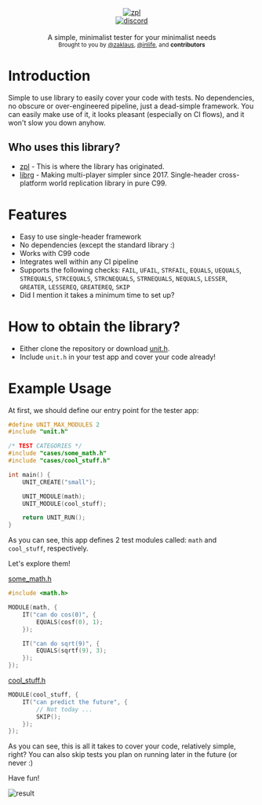 <div align="center">
    <a href="https://github.com/zpl-c/zpl"><img src="https://user-images.githubusercontent.com/2182108/111983468-d5593e80-8b12-11eb-9c59-8c78ecc0504e.png" alt="zpl" /></a>
</div>

<div align="center">
    <a href="https://discord.gg/2fZVEym"><img src="https://img.shields.io/discord/354670964400848898?color=7289DA&style=for-the-badge" alt="discord" /></a>
</div>

<br />
<div align="center">
  A simple, minimalist tester for your minimalist needs
</div>

<div align="center">
  <sub>
    Brought to you by <a href="https://github.com/zaklaus">@zaklaus</a>,
     <a href="https://github.com/inlife">@inlife</a>,
    and <strong>contributors</strong>
  </sub>
</div>

# Introduction
Simple to use library to easily cover your code with tests. No dependencies, no obscure or over-engineered pipeline, just a dead-simple framework.
You can easily make use of it, it looks pleasant (especially on CI flows), and it won't slow you down anyhow.
## Who uses this library?

* [zpl](https://github.com/zpl-c/zpl) - This is where the library has originated.
* [librg](https://github.com/zpl-c/librg) - Making multi-player simpler since 2017. Single-header cross-platform world replication library in pure C99.

# Features

* Easy to use single-header framework
* No dependencies (except the standard library :)
* Works with C99 code
* Integrates well within any CI pipeline
* Supports the following checks: `FAIL`, `UFAIL`, `STRFAIL`, `EQUALS`, `UEQUALS`, `STREQUALS`, `STRCEQUALS`, `STRCNEQUALS`, `STRNEQUALS`, `NEQUALS`, `LESSER`, `GREATER`, `LESSEREQ`, `GREATEREQ`, `SKIP`
* Did I mention it takes a minimum time to set up?

# How to obtain the library?

* Either clone the repository or download [unit.h](include/unit.h).
* Include `unit.h` in your test app and cover your code already!

# Example Usage
At first, we should define our entry point for the tester app:
```c
#define UNIT_MAX_MODULES 2
#include "unit.h"

/* TEST CATEGORIES */
#include "cases/some_math.h"
#include "cases/cool_stuff.h"

int main() {
    UNIT_CREATE("small");

    UNIT_MODULE(math);
    UNIT_MODULE(cool_stuff);

    return UNIT_RUN();
}
```

As you can see, this app defines 2 test modules called: `math` and `cool_stuff`, respectively.

Let's explore them!

[some_math.h](example/cases/some_math.h)
```c
#include <math.h>

MODULE(math, {
    IT("can do cos(0)", {
        EQUALS(cosf(0), 1);
    });

    IT("can do sqrt(9)", {
        EQUALS(sqrtf(9), 3);
    });
});
```

[cool_stuff.h](example/cases/cool_stuff.h)
```c
MODULE(cool_stuff, {
    IT("can predict the future", {
        // Not today ...
        SKIP();
    });
});
```

As you can see, this is all it takes to cover your code, relatively simple, right?
You can also skip tests you plan on running later in the future (or never :)

Have fun!

![result](https://user-images.githubusercontent.com/9026786/108531043-8bdcc000-72d6-11eb-9a33-4092411a57bd.png)
